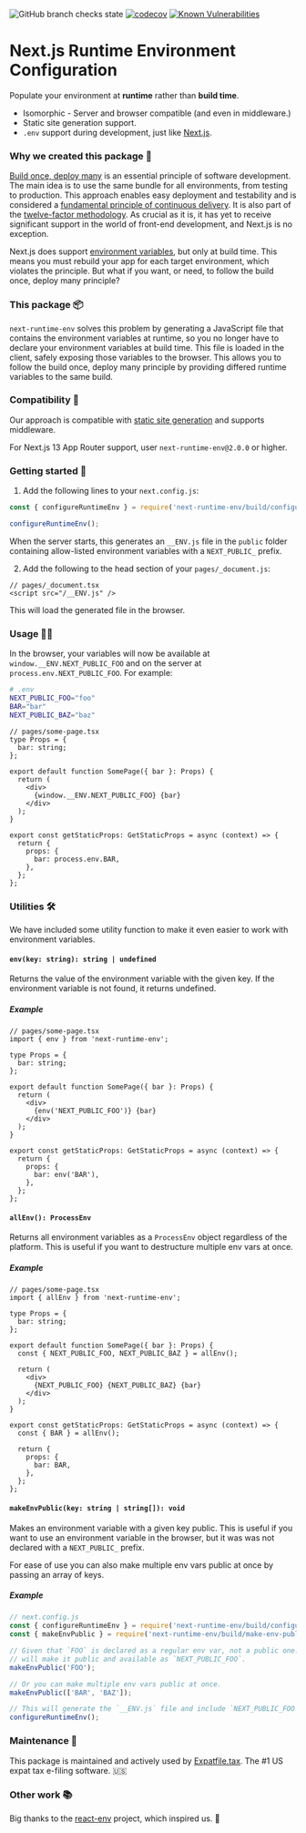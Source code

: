![GitHub branch checks state][build-url] [![codecov][cov-img]][cov-url] [![Known Vulnerabilities][snyk-img]][snyk-url]

# Next.js Runtime Environment Configuration

Populate your environment at **runtime** rather than **build time**.

- Isomorphic - Server and browser compatible (and even in middleware.)
- Static site generation support.
- `.env` support during development, just like [Next.js][nextjs-env-vars-order].

### Why we created this package 🤔

[Build once, deploy many][build-once-deploy-many-link] is an essential principle
of software development. The main idea is to use the same bundle for all
environments, from testing to production. This approach enables easy deployment
and testability and is considered a
[fundamental principle of continuous delivery][fundamental-principle-link]. It
is also part of the [twelve-factor methodology][twelve-factor-link]. As crucial
as it is, it has yet to receive significant support in the world of front-end
development, and Next.js is no exception.

Next.js does support [environment variables][nextjs-env-vars], but only at
build time. This means you must rebuild your app for each target environment,
which violates the principle. But what if you want, or need, to follow the build
once, deploy many principle?

### This package 📦

`next-runtime-env` solves this problem by generating a JavaScript file that
contains the environment variables at runtime, so you no longer have to declare
your environment variables at build time. This file is loaded in the client,
safely exposing those variables to the browser. This allows you to follow the
build once, deploy many principle by providing differed runtime variables to the
same build.

### Compatibility 🤝

Our approach is compatible with
[static site generation][static-generation-link] and supports middleware.

For Next.js 13 App Router support, user `next-runtime-env@2.0.0` or higher.

### Getting started 🚀

1. Add the following lines to your `next.config.js`:

```js
const { configureRuntimeEnv } = require('next-runtime-env/build/configure');

configureRuntimeEnv();
```

When the server starts, this generates an `__ENV.js` file in the `public` folder
containing allow-listed environment variables with a `NEXT_PUBLIC_` prefix.

2. Add the following to the head section of your `pages/_document.js`:

```tsx
// pages/_document.tsx
<script src="/__ENV.js" />
```

This will load the generated file in the browser.

### Usage 🧑‍💻

In the browser, your variables will now be available at
`window.__ENV.NEXT_PUBLIC_FOO` and on the server at
`process.env.NEXT_PUBLIC_FOO`. For example:

```bash
# .env
NEXT_PUBLIC_FOO="foo"
BAR="bar"
NEXT_PUBLIC_BAZ="baz"
```

```tsx
// pages/some-page.tsx
type Props = {
  bar: string;
};

export default function SomePage({ bar }: Props) {
  return (
    <div>
      {window.__ENV.NEXT_PUBLIC_FOO} {bar}
    </div>
  );
}

export const getStaticProps: GetStaticProps = async (context) => {
  return {
    props: {
      bar: process.env.BAR,
    },
  };
};
```

### Utilities 🛠

We have included some utility function to make it even easier to work with
environment variables.

#### `env(key: string): string | undefined`

Returns the value of the environment variable with the given key. If the
environment variable is not found, it returns undefined.

##### Example

```tsx
// pages/some-page.tsx
import { env } from 'next-runtime-env';

type Props = {
  bar: string;
};

export default function SomePage({ bar }: Props) {
  return (
    <div>
      {env('NEXT_PUBLIC_FOO')} {bar}
    </div>
  );
}

export const getStaticProps: GetStaticProps = async (context) => {
  return {
    props: {
      bar: env('BAR'),
    },
  };
};
```

#### `allEnv(): ProcessEnv`

Returns all environment variables as a `ProcessEnv` object regardless of
the platform. This is useful if you want to destructure multiple env vars at
once.

##### Example

```tsx
// pages/some-page.tsx
import { allEnv } from 'next-runtime-env';

type Props = {
  bar: string;
};

export default function SomePage({ bar }: Props) {
  const { NEXT_PUBLIC_FOO, NEXT_PUBLIC_BAZ } = allEnv();

  return (
    <div>
      {NEXT_PUBLIC_FOO} {NEXT_PUBLIC_BAZ} {bar}
    </div>
  );
}

export const getStaticProps: GetStaticProps = async (context) => {
  const { BAR } = allEnv();

  return {
    props: {
      bar: BAR,
    },
  };
};
```

#### `makeEnvPublic(key: string | string[]): void`

Makes an environment variable with a given key public. This is useful if you
want to use an environment variable in the browser, but it was was not declared
with a `NEXT_PUBLIC_` prefix.

For ease of use you can also make multiple env vars public at once by passing an
array of keys.

##### Example

```js
// next.config.js
const { configureRuntimeEnv } = require('next-runtime-env/build/configure');
const { makeEnvPublic } = require('next-runtime-env/build/make-env-public');

// Given that `FOO` is declared as a regular env var, not a public one. This
// will make it public and available as `NEXT_PUBLIC_FOO`.
makeEnvPublic('FOO');

// Or you can make multiple env vars public at once.
makeEnvPublic(['BAR', 'BAZ']);

// This will generate the `__ENV.js` file and include `NEXT_PUBLIC_FOO`.
configureRuntimeEnv();
```

### Maintenance 👷

This package is maintained and actively used by [Expatfile.tax][expatfile-site].
The #1 US expat tax e-filing software. 🇺🇸

### Other work 📚

Big thanks to the [react-env][react-env-repo] project, which inspired us. 🙏

[build-url]: https://img.shields.io/github/checks-status/expatfile/next-runtime-env/main
[cov-img]: https://codecov.io/gh/expatfile/next-runtime-env/branch/main/graph/badge.svg?token=mbGgsweFuP
[cov-url]: https://codecov.io/gh/expatfile/next-runtime-env
[snyk-img]: https://snyk.io/test/github/expatfile/next-runtime-env/badge.svg
[snyk-url]: https://snyk.io/test/github/expatfile/next-runtime-env
[nextjs-env-vars-order]: https://nextjs.org/docs/basic-features/environment-variables#environment-variable-load-order
[build-once-deploy-many-link]: https://www.mikemcgarr.com/blog/build-once-deploy-many.html
[fundamental-principle-link]: https://cloud.redhat.com/blog/build-once-deploy-anywhere
[twelve-factor-link]: https://12factor.net
[static-generation-link]: https://nextjs.org/docs/basic-features/pages#static-generation
[nextjs-env-vars]: https://nextjs.org/docs/basic-features/environment-variables
[react-env-repo]: https://github.com/andrewmclagan/react-env
[expatfile-site]: https://expatfile.tax
